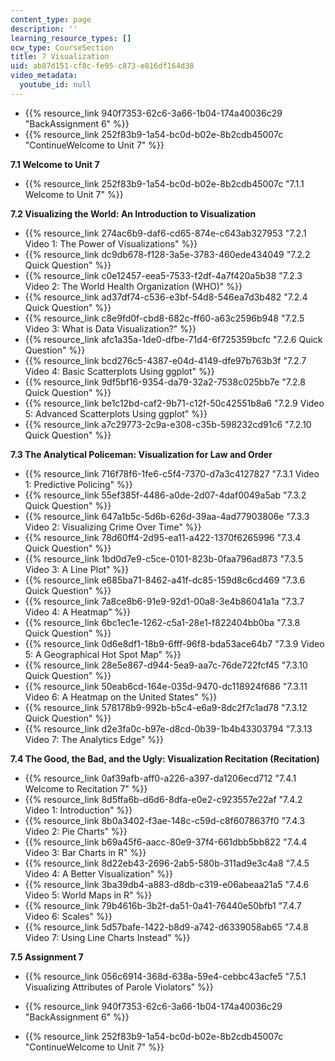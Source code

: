 ```yaml
---
content_type: page
description: ''
learning_resource_types: []
ocw_type: CourseSection
title: 7 Visualization
uid: ab87d151-cf8c-fe95-c873-e816df164d38
video_metadata:
  youtube_id: null
---
```


*   {{% resource_link 940f7353-62c6-3a66-1b04-174a40036c29 "BackAssignment 6" %}}
*   {{% resource_link 252f83b9-1a54-bc0d-b02e-8b2cdb45007c "ContinueWelcome to Unit 7" %}}

**7.1 Welcome to Unit 7**

*   {{% resource_link 252f83b9-1a54-bc0d-b02e-8b2cdb45007c "7.1.1 Welcome to Unit 7" %}}

**7.2 Visualizing the World: An Introduction to Visualization**

*   {{% resource_link 274ac6b9-daf6-cd65-874e-c643ab327953 "7.2.1 Video 1: The Power of Visualizations" %}}
*   {{% resource_link dc9db678-f128-3a5e-3783-460ede434049 "7.2.2 Quick Question" %}}
*   {{% resource_link c0e12457-eea5-7533-f2df-4a7f420a5b38 "7.2.3 Video 2: The World Health Organization (WHO)" %}}
*   {{% resource_link ad37df74-c536-e3bf-54d8-546ea7d3b482 "7.2.4 Quick Question" %}}
*   {{% resource_link c8e9fd0f-cbd8-682c-ff60-a63c2596b948 "7.2.5 Video 3: What is Data Visualization?" %}}
*   {{% resource_link afc1a35a-1de0-dfbe-71d4-6f725359bcfc "7.2.6 Quick Question" %}}
*   {{% resource_link bcd276c5-4387-e04d-4149-dfe97b763b3f "7.2.7 Video 4: Basic Scatterplots Using ggplot" %}}
*   {{% resource_link 9df5bf16-9354-da79-32a2-7538c025bb7e "7.2.8 Quick Question" %}}
*   {{% resource_link be1c12bd-caf2-9b71-c12f-50c42551b8a6 "7.2.9 Video 5: Advanced Scatterplots Using ggplot" %}}
*   {{% resource_link a7c29773-2c9a-e308-c35b-598232cd91c6 "7.2.10 Quick Question" %}}

**7.3 The Analytical Policeman: Visualization for Law and Order**

*   {{% resource_link 716f78f6-1fe6-c5f4-7370-d7a3c4127827 "7.3.1 Video 1: Predictive Policing" %}}
*   {{% resource_link 55ef385f-4486-a0de-2d07-4daf0049a5ab "7.3.2 Quick Question" %}}
*   {{% resource_link 647a1b5c-5d6b-626d-39aa-4ad77903806e "7.3.3 Video 2: Visualizing Crime Over Time" %}}
*   {{% resource_link 78d60ff4-2d95-ea11-a422-1370f6265996 "7.3.4 Quick Question" %}}
*   {{% resource_link 1bd0d7e9-c5ce-0101-823b-0faa796ad873 "7.3.5 Video 3: A Line Plot" %}}
*   {{% resource_link e685ba71-8462-a41f-dc85-159d8c6cd469 "7.3.6 Quick Question" %}}
*   {{% resource_link 7a8ce8b6-91e9-92d1-00a8-3e4b86041a1a "7.3.7 Video 4: A Heatmap" %}}
*   {{% resource_link 6bc1ec1e-1262-c5a1-28e1-f822404bb0ba "7.3.8 Quick Question" %}}
*   {{% resource_link 0d6e8df1-18b9-6fff-96f8-bda53ace64b7 "7.3.9 Video 5: A Geographical Hot Spot Map" %}}
*   {{% resource_link 28e5e867-d944-5ea9-aa7c-76de722fcf45 "7.3.10 Quick Question" %}}
*   {{% resource_link 50eab6cd-164e-035d-9470-dc118924f686 "7.3.11 Video 6: A Heatmap on the United States" %}}
*   {{% resource_link 578178b9-992b-b5c4-e6a9-8dc2f7c1ad78 "7.3.12 Quick Question" %}}
*   {{% resource_link d2e3fa0c-b97e-d8cd-0b39-1b4b43303794 "7.3.13 Video 7: The Analytics Edge" %}}

**7.4 The Good, the Bad, and the Ugly: Visualization Recitation (Recitation)**

*   {{% resource_link 0af39afb-aff0-a226-a397-da1206ecd712 "7.4.1 Welcome to Recitation 7" %}}
*   {{% resource_link 8d5ffa6b-d6d6-8dfa-e0e2-c923557e22af "7.4.2 Video 1: Introduction" %}}
*   {{% resource_link 8b0a3402-f3ae-148c-c59d-c8f6078637f0 "7.4.3 Video 2: Pie Charts" %}}
*   {{% resource_link b69a45f6-aacc-80e9-37f4-661dbb5bb822 "7.4.4 Video 3: Bar Charts in R" %}}
*   {{% resource_link 8d22eb43-2696-2ab5-580b-311ad9e3c4a8 "7.4.5 Video 4: A Better Visualization" %}}
*   {{% resource_link 3ba39db4-a883-d8db-c319-e06abeaa21a5 "7.4.6 Video 5: World Maps in R" %}}
*   {{% resource_link 79b4616b-3b2f-da51-0a41-76440e50bfb1 "7.4.7 Video 6: Scales" %}}
*   {{% resource_link 5d57bafe-1422-b8d9-a742-d6339058ab65 "7.4.8 Video 7: Using Line Charts Instead" %}}

**7.5 Assignment 7**

*   {{% resource_link 056c6914-368d-638a-59e4-cebbc43acfe5 "7.5.1 Visualizing Attributes of Parole Violators" %}}

*   {{% resource_link 940f7353-62c6-3a66-1b04-174a40036c29 "BackAssignment 6" %}}
*   {{% resource_link 252f83b9-1a54-bc0d-b02e-8b2cdb45007c "ContinueWelcome to Unit 7" %}}